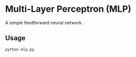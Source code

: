 # Multi-Layer Perceptron (MLP)
A simple feedforward neural network.

## Usage
```bash
python mlp.py

